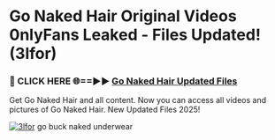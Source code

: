 # Go Naked Hair Original Videos 0nlyFans Leaked - Files Updated! (3lfor)

<h3>🔴 CLICK HERE 🌐==►► <a href="https://tinyurl.com/up5wt9bj" rel="nofollow">Go Naked Hair Updated Files</a></h3>

Get Go Naked Hair and all content. Now you can access all videos and pictures of Go Naked Hair. New Updated Files 2025!

[![3lfor](https://i.imgur.com/ABiUzMV.gif)](https://tinyurl.com/up5wt9bj)
go buck naked underwear